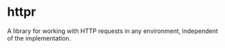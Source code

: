 # httpr

A library for working with HTTP requests in any environment, independent of the implementation.
